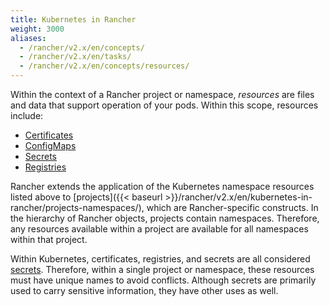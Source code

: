 ```yaml
---
title: Kubernetes in Rancher
weight: 3000
aliases:
  - /rancher/v2.x/en/concepts/
  - /rancher/v2.x/en/tasks/
  - /rancher/v2.x/en/concepts/resources/
---
```




Within the context of a Rancher project or namespace, _resources_ are files and data that support operation of your pods. Within this scope, resources include:

- [Certificates](#certificates)
- [ConfigMaps](#configmaps)
- [Secrets](#secrets)
- [Registries](#registries)

Rancher extends the application of the Kubernetes namespace resources listed above to [projects]({{< baseurl >}}/rancher/v2.x/en/kubernetes-in-rancher/projects-namespaces/), which are Rancher-specific constructs. In the hierarchy of Rancher objects, projects contain namespaces. Therefore, any resources available within a project are available for all namespaces within that project.

Within Kubernetes, certificates, registries, and secrets are all considered [secrets](https://kubernetes.io/docs/concepts/configuration/secret/). Therefore, within a single project or namespace, these resources must have unique names to avoid conflicts. Although secrets are primarily used to carry sensitive information, they have other uses as well.
